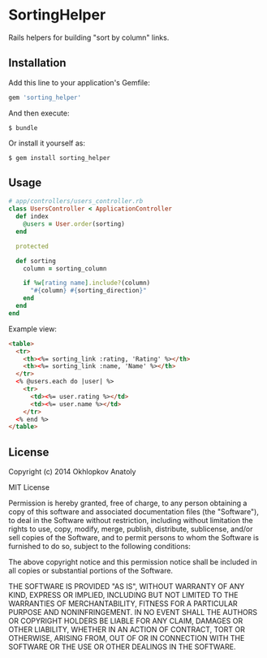 # SortingHelper

Rails helpers for building "sort by column" links.

## Installation

Add this line to your application's Gemfile:

```ruby
gem 'sorting_helper'
```

And then execute:

    $ bundle

Or install it yourself as:

    $ gem install sorting_helper

## Usage

```ruby
# app/controllers/users_controller.rb
class UsersController < ApplicationController
  def index
    @users = User.order(sorting)
  end

  protected

  def sorting
    column = sorting_column

    if %w[rating name].include?(column)
      "#{column} #{sorting_direction}"
    end
  end
end
```

Example view:
```html
<table>
  <tr>
    <th><%= sorting_link :rating, 'Rating' %></th>
    <th><%= sorting_link :name, 'Name' %></th>
  </tr>
  <% @users.each do |user| %>
    <tr>
      <td><%= user.rating %></td>
      <td><%= user.name %></td>
    </tr>
  <% end %>
</table>
```

## License

Copyright (c) 2014 Okhlopkov Anatoly

MIT License

Permission is hereby granted, free of charge, to any person obtaining
a copy of this software and associated documentation files (the
"Software"), to deal in the Software without restriction, including
without limitation the rights to use, copy, modify, merge, publish,
distribute, sublicense, and/or sell copies of the Software, and to
permit persons to whom the Software is furnished to do so, subject to
the following conditions:

The above copyright notice and this permission notice shall be
included in all copies or substantial portions of the Software.

THE SOFTWARE IS PROVIDED "AS IS", WITHOUT WARRANTY OF ANY KIND,
EXPRESS OR IMPLIED, INCLUDING BUT NOT LIMITED TO THE WARRANTIES OF
MERCHANTABILITY, FITNESS FOR A PARTICULAR PURPOSE AND
NONINFRINGEMENT. IN NO EVENT SHALL THE AUTHORS OR COPYRIGHT HOLDERS BE
LIABLE FOR ANY CLAIM, DAMAGES OR OTHER LIABILITY, WHETHER IN AN ACTION
OF CONTRACT, TORT OR OTHERWISE, ARISING FROM, OUT OF OR IN CONNECTION
WITH THE SOFTWARE OR THE USE OR OTHER DEALINGS IN THE SOFTWARE.
